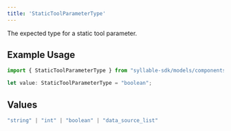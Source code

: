 ```yaml
---
title: 'StaticToolParameterType'
---
```


The expected type for a static tool parameter.

## Example Usage

```typescript
import { StaticToolParameterType } from "syllable-sdk/models/components";

let value: StaticToolParameterType = "boolean";
```

## Values

```typescript
"string" | "int" | "boolean" | "data_source_list"
```